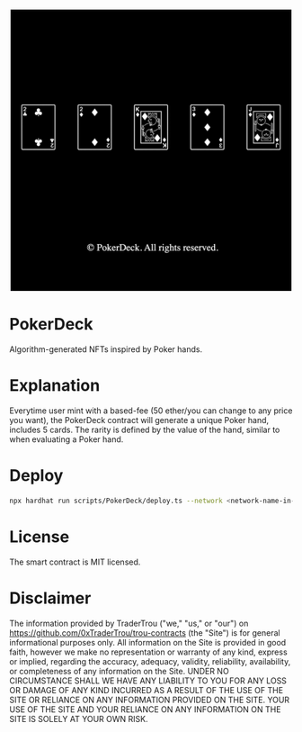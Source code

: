 #

<center>
    <img src="./image.jpg" width="500" height="500"/>
</center>

# PokerDeck

Algorithm-generated NFTs inspired by Poker hands.

# Explanation

Everytime user mint with a based-fee (50 ether/you can change to any price you want), the PokerDeck contract will generate a unique Poker hand, includes 5 cards.
The rarity is defined by the value of the hand, similar to when evaluating a Poker hand.

# Deploy

```bash
npx hardhat run scripts/PokerDeck/deploy.ts --network <network-name-in-hardhat-config>
```

# License

The smart contract is MIT licensed.

# Disclaimer

The information provided by TraderTrou ("we," "us," or "our") on https://github.com/0xTraderTrou/trou-contracts (the "Site") is for general informational purposes only. All information on the Site is provided in good faith, however we make no representation or warranty of any kind, express or implied, regarding the accuracy, adequacy, validity, reliability, availability, or completeness of any information on the Site. UNDER NO CIRCUMSTANCE SHALL WE HAVE ANY LIABILITY TO YOU FOR ANY LOSS OR DAMAGE OF ANY KIND INCURRED AS A RESULT OF THE USE OF THE SITE OR RELIANCE ON ANY INFORMATION PROVIDED ON THE SITE. YOUR USE OF THE SITE AND YOUR RELIANCE ON ANY INFORMATION ON THE SITE IS SOLELY AT YOUR OWN RISK.